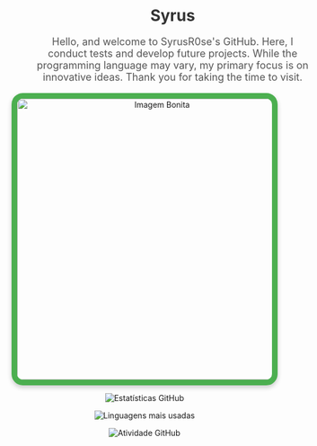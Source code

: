 <div align="center">
  <h1 style="color: #333; position: relative; left: 50px;">Syrus</h1>
  <p style="font-size: 18px; color: #555; position: relative; left: 50px;">
    Hello, and welcome to SyrusR0se's GitHub. Here, I conduct tests and develop future projects. While the programming language may vary, my primary focus is on innovative ideas. Thank you for taking the time to visit.
  </p>
</div>

<p align="center">
  <img src="https://i.pinimg.com/736x/c5/a0/b5/c5a0b564c0658969bac88c5f47026cef.jpg" 
       alt="Imagem Bonita" 
       style="border: 10px solid #4CAF50; border-radius: 20px; width: 500px; max-width: 90%; box-shadow: 0 4px 8px rgba(0, 0, 0, 0.2);">
</p>

<p align="center">
  <img src="https://github-readme-stats.vercel.app/api?username=SyrusR0se&show_icons=true&theme=dark" 
       alt="Estatísticas GitHub" />
</p>

<p align="center">
  <img src="https://github-readme-stats.vercel.app/api/top-langs/?username=SyrusR0se&layout=compact&theme=dark" 
       alt="Linguagens mais usadas" />
</p>

<p align="center">
  <img src="https://github-readme-activity-graph.vercel.app/graph?username=SyrusR0se&bg_color=21262d&color=58a6ff&line=3098c7&point=66ccff&area=true&area_color=323a47" 
       alt="Atividade GitHub" />
</p>
